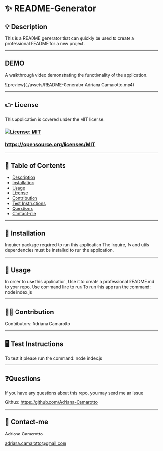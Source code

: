 
# ✨ README-Generator

## 💡 Description
This is a README generator that can quickly be used to create a professional README for a new project.  

---

## DEMO

A walkthrough video demonstrating the functionality of the application.

![preview](./assets/README-Generator Adriana Camarotto.mp4)

---

## 👉 License

This application is covered under the MIT license. 


###  [![License: MIT](https://img.shields.io/badge/License-MIT-yellow.svg)](https://opensource.org/licenses/MIT) 

###  https://opensource.org/licenses/MIT

---

## 🔎 Table of Contents
- [Description](#description)
- [Installation](#installation)
- [Usage](#usage)
- [License](#license)
- [Contribution](#contribution)
- [Test Instructions](#testInstructions)
- [Questions](#questions)
- [Contact-me](#Contact)

---

## 📌 Installation 
Inquirer package required to run this application
The inquire, fs and utils dependencies must be installed to run the application.


---

## 📌 Usage
In order to use this application, Use it to create a professional README.md to your repo. Use command line to run To run this app run the command: node index.js

---

## 🙌🏻 Contribution
Contributors: Adriana Camarotto

---

## 🖥️ Test Instructions
To test it please run the command: node index.js

---

## ❓Questions
If  you have any questions about this repo, you may send me an issue 

Github: https://github.com/Adriana-Camarotto 


---

## 📧 Contact-me
Adriana Camarotto 

adriana.camarotto@gmail.com
